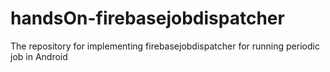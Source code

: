 # handsOn-firebasejobdispatcher
The repository for implementing firebasejobdispatcher for running periodic job in Android
